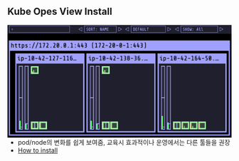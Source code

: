 ## Kube Opes View Install
<img style="float: left" src="./images/kube-ops-view-clb.png">  

* pod/node의 변화를 쉽게 보여줌, 교육시 효과적이나 운영에서는 다른 툴들을 권장
* [How to install](./05.kube-ops-view/README.md)

